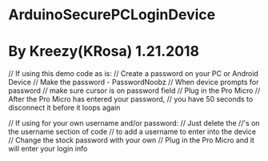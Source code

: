 # ArduinoSecurePCLoginDevice

# By Kreezy(KRosa) 1.21.2018

// If using this demo code as is:
// Create a password on your PC or Android Device 
// Make the password - PasswordNoobz
// When device prompts for password
// make sure cursor is on password field
// Plug in the Pro Micro
// After the Pro Micro has entered your password,
// you have 50 seconds to disconnect it before it loops again

// If using for your own username and/or password:
// Just delete the //'s on the username section of code 
// to add a username to enter into the device
// Change the stock password with your own
// Plug in the Pro Micro and it will enter your login info 
